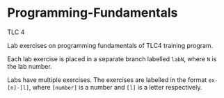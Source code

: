 # Programming-Fundamentals
TLC 4

Lab exercises on programming fundamentals of TLC4 training program.

Each lab exercise is placed in a separate branch
labelled `labN`, where `N` is the lab number.

Labs have multiple exercises. The exercises are 
labelled in the format `ex-[n]-[l]`, where 
`[number]` is a number and `[l]` is a letter respectively.

